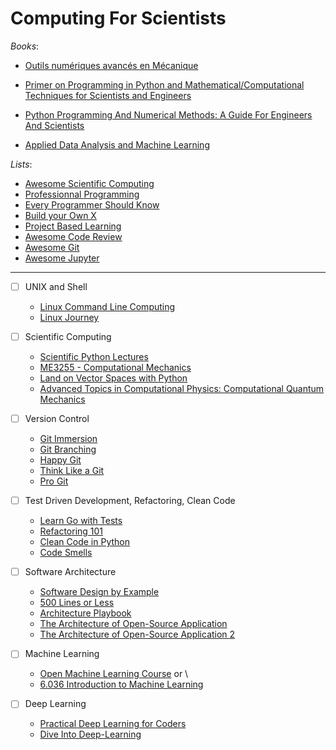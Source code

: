 # Computing For Scientists

_Books_:

  - [Outils numériques avancés en Mécanique](https://perso.univ-lyon1.fr/marc.buffat/COURS/BOOK_OUTILSNUM_HTML/intro.html)
  - [Primer on Programming in Python and Mathematical/Computational Techniques for Scientists and Engineers](https://primer-computational-mathematics.github.io/book/c_mathematics/intro.html)
  - [Python Programming And Numerical Methods: A Guide For Engineers And Scientists](https://pythonnumericalmethods.studentorg.berkeley.edu/notebooks/Index.html)
  
  - [Applied Data Analysis and Machine Learning](https://compphysics.github.io/MachineLearning/doc/LectureNotes/_build/html/intro.html)


_Lists_:

- [Awesome Scientific Computing](https://github.com/nschloe/awesome-scientific-computing)
- [Professionnal Programming](https://github.com/charlax/professional-programming)
- [Every Programmer Should Know](https://github.com/mtdvio/every-programmer-should-know)
- [Build your Own X](https://github.com/codecrafters-io/build-your-own-x)
- [Project Based Learning](https://github.com/practical-tutorials/project-based-learning)
- [Awesome Code Review](https://github.com/joho/awesome-code-review)
- [Awesome Git](https://github.com/dictcp/awesome-git)
- [Awesome Jupyter](https://github.com/markusschanta/awesome-jupyter)

---

- [ ] UNIX and Shell

  - [Linux Command Line Computing](https://learnbyexample.github.io/cli-computing/cover.html)
  - [Linux Journey](https://linuxjourney.com/)

- [ ] Scientific Computing

  - [Scientific Python Lectures](https://lectures.scientific-python.org/)
  - [ME3255 - Computational Mechanics](https://cooperrc.github.io/computational-mechanics/README.html#)
  - [Land on Vector Spaces with Python](https://openedx.seas.gwu.edu/courses/course-v1:GW+EngComp4+2019/about)
  - [Advanced Topics in Computational Physics: Computational Quantum Mechanics](https://compphysics.github.io/ComputationalPhysics2/doc/LectureNotes/_build/html/intro.html)

- [ ] Version Control

  - [Git Immersion](https://gitimmersion.com/)
  - [Git Branching](https://learngitbranching.js.org/)
  - [Happy Git](https://happygitwithr.com/)
  - [Think Like a Git](https://think-like-a-git.net/sections/about-this-site.html)
  - [Pro Git](https://git-scm.com/book/en/v2)

- [ ] Test Driven Development, Refactoring, Clean Code

  - [Learn Go with Tests](https://quii.gitbook.io/learn-go-with-tests)
  - [Refactoring 101](https://refactoring-101.readthedocs.io/en/latest/index.html)
  - [Clean Code in Python](https://github.com/zedr/clean-code-python)
  - [Code Smells](https://luzkan.github.io/smells/)

- [ ] Software Architecture

  - [Software Design by Example](https://third-bit.com/sdxpy/)
  - [500 Lines or Less](https://aosabook.org/en/index.html)
  - [Architecture Playbook ](https://nocomplexity.com/documents/arplaybook/index.html)
  - [The Architecture of Open-Source Application](https://aosabook.org/en/)
  - [The Architecture of Open-Source Application 2](https://aosabook.org/en/index.html)


- [ ] Machine Learning

  - [Open Machine Learning Course](https://mlcourse.ai/book/index.html)
    or \
  - [ 6.036 Introduction to Machine Learning ](https://openlearninglibrary.mit.edu/courses/course-v1:MITx+6.036+1T2019/about)

- [ ] Deep Learning

    - [Practical Deep Learning for Coders](https://course.fast.ai/)
    - [Dive Into Deep-Learning](https://d2l.ai/)
    


